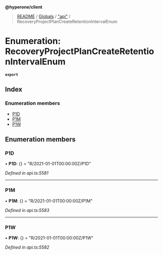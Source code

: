 **@hyperone/client**

> [README](../README.md) / [Globals](../globals.md) / ["api"](../modules/_api_.md) / RecoveryProjectPlanCreateRetentionIntervalEnum

# Enumeration: RecoveryProjectPlanCreateRetentionIntervalEnum

**`export`** 

## Index

### Enumeration members

* [P1D](_api_.recoveryprojectplancreateretentionintervalenum.md#p1d)
* [P1M](_api_.recoveryprojectplancreateretentionintervalenum.md#p1m)
* [P1W](_api_.recoveryprojectplancreateretentionintervalenum.md#p1w)

## Enumeration members

### P1D

•  **P1D**: {} = "R/2021-01-01T00:00:00Z/P1D"

*Defined in api.ts:5581*

___

### P1M

•  **P1M**: {} = "R/2021-01-01T00:00:00Z/P1M"

*Defined in api.ts:5583*

___

### P1W

•  **P1W**: {} = "R/2021-01-01T00:00:00Z/P1W"

*Defined in api.ts:5582*
